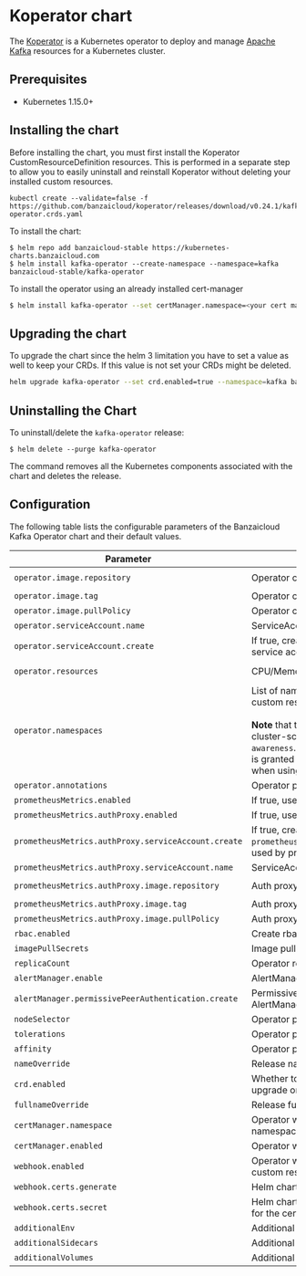 # Koperator chart

The [Koperator](https://github.com/banzaicloud/koperator) is a Kubernetes operator to deploy and manage [Apache Kafka](https://kafka.apache.org) resources for a Kubernetes cluster.

## Prerequisites

- Kubernetes 1.15.0+

## Installing the chart

Before installing the chart, you must first install the Koperator CustomResourceDefinition resources.
This is performed in a separate step to allow you to easily uninstall and reinstall Koperator without deleting your installed custom resources.

```
kubectl create --validate=false -f https://github.com/banzaicloud/koperator/releases/download/v0.24.1/kafka-operator.crds.yaml
```

To install the chart:

```
$ helm repo add banzaicloud-stable https://kubernetes-charts.banzaicloud.com
$ helm install kafka-operator --create-namespace --namespace=kafka banzaicloud-stable/kafka-operator
```

To install the operator using an already installed cert-manager
```bash
$ helm install kafka-operator --set certManager.namespace=<your cert manager namespace> --namespace=kafka  --create-namespace banzaicloud-stable/kafka-operator
```

## Upgrading the chart

To upgrade the chart since the helm 3 limitation you have to set a value as well to keep your CRDs.
If this value is not set your CRDs might be deleted.

```bash
helm upgrade kafka-operator --set crd.enabled=true --namespace=kafka banzaicloud-stable/kafka-operator
```

## Uninstalling the Chart

To uninstall/delete the `kafka-operator` release:

```
$ helm delete --purge kafka-operator
```

The command removes all the Kubernetes components associated with the chart and deletes the release.

## Configuration

The following table lists the configurable parameters of the Banzaicloud Kafka Operator chart and their default values.

Parameter | Description | Default
--------- | ----------- | -------
`operator.image.repository` | Operator container image repository | `ghcr.io/banzaicloud/kafka-operator`
`operator.image.tag` | Operator container image tag | `v0.24.1-dev.0`
`operator.image.pullPolicy` | Operator container image pull policy | `IfNotPresent`
`operator.serviceAccount.name` | ServiceAccount used by the operator pod | `kafka-operator`
`operator.serviceAccount.create` | If true, create the `operator.serviceAccount.name` service account | `true`
`operator.resources` | CPU/Memory resource requests/limits (YAML) | Memory: `128Mi/256Mi`, CPU: `100m/200m`
`operator.namespaces` | List of namespaces where Operator watches for custom resources.<br><br>**Note** that the operator still requires to read the cluster-scoped `Node` labels to configure `rack awareness`. Make sure the operator ServiceAccount is granted `get` permissions on this `Node` resource when using limited RBACs.| `""` i.e. all namespaces
`operator.annotations` | Operator pod annotations can be set | `{}`
`prometheusMetrics.enabled` | If true, use direct access for Prometheus metrics | `false`
`prometheusMetrics.authProxy.enabled` | If true, use auth proxy for Prometheus metrics | `true`
`prometheusMetrics.authProxy.serviceAccount.create` | If true, create the service account (see `prometheusMetrics.authProxy.serviceAccount.name`) used by prometheus auth proxy | `true`
`prometheusMetrics.authProxy.serviceAccount.name` | ServiceAccount used by prometheus auth proxy | `kafka-operator-authproxy`
`prometheusMetrics.authProxy.image.repository` | Auth proxy container image repository | `gcr.io/kubebuilder/kube-rbac-proxy`
`prometheusMetrics.authProxy.image.tag` | Auth proxy container image tag | `v0.13.0`
`prometheusMetrics.authProxy.image.pullPolicy` | Auth proxy container image pull policy | `IfNotPresent`
`rbac.enabled` | Create rbac service account and roles | `true`
`imagePullSecrets` | Image pull secrets can be set | `[]`
`replicaCount` | Operator replica count can be set | `1`
`alertManager.enable` | AlertManager can be enabled | `true`
`alertManager.permissivePeerAuthentication.create` | Permissive PeerAuthentication (Istio resource) for AlertManager can be created | `true`
`nodeSelector` | Operator pod node selector can be set | `{}`
`tolerations` | Operator pod tolerations can be set | `[]`
`affinity` | Operator pod affinity can be set | `{}`
`nameOverride` | Release name can be overwritten | `""`
`crd.enabled` | Whether to enable CRD installation(used for upgrade only) | `false`
`fullnameOverride` | Release full name can be overwritten | `""`
`certManager.namespace` | Operator will look for the cert manager in this namespace | `cert-manager`
`certManager.enabled` | Operator will integrate with the cert manager | `false`
`webhook.enabled` | Operator will activate the admission webhooks for custom resources | `true`
`webhook.certs.generate` | Helm chart will generate cert for the webhook | `true`
`webhook.certs.secret` | Helm chart will use the secret name applied here for the cert | `kafka-operator-serving-cert`
`additionalEnv` | Additional Environment Variables | `[]`
`additionalSidecars` | Additional Sidecars Configuration | `[]`
`additionalVolumes` | Additional volumes required for sidecars | `[]`
